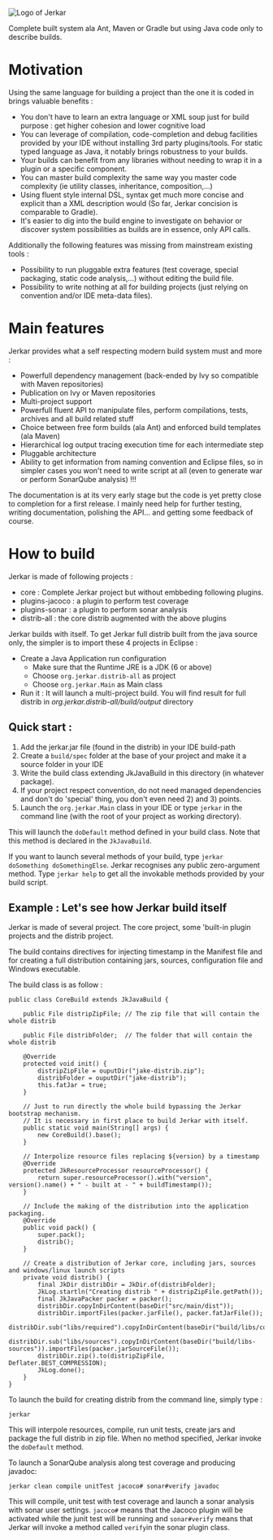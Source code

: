 ![Logo of Jerkar](https://github.com/jerkar/jerkar/blob/master/doc/jerkar.png)

Complete built system ala Ant, Maven or Gradle but using Java code only to describe builds.

# Motivation
Using the same language for building a project than the one it is coded in brings valuable benefits :
* You don't have to learn an extra language or XML soup just for build purpose : get higher cohesion and lower cognitive load
* You can leverage of compilation, code-completion and debug facilities provided by your IDE without installing 3rd party plugins/tools. For static typed language as Java, it notably brings robustness to your builds.
* Your builds can benefit from any libraries without needing to wrap it in a plugin or a specific component.
* You can master build complexity the same way you master code complexity (ie utility classes, inheritance, composition,...) 
* Using fluent style internal DSL, syntax get much more concise and explicit than a XML description would (So far, Jerkar concision is comparable to Gradle).
* It's easier to dig into the build engine to investigate on behavior or discover system possibilities as builds are in essence, only API calls.

Additionally the following features was missing from mainstream existing tools :
* Possibility to run pluggable extra features (test coverage, special packaging, static code analysis,...) without editing the build file. 
* Possibility to write nothing at all for building projects (just relying on convention and/or IDE meta-data files). 

# Main features
Jerkar provides what a self respecting modern build system must and more :
* Powerfull dependency management (back-ended by Ivy so compatible with Maven repositories)
* Publication on Ivy or Maven repositories
* Multi-project support
* Powerfull fluent API to manipulate files, perform  compilations, tests, archives and all build related stuff
* Choice between free form builds (ala Ant) and enforced build templates (ala Maven)
* Hierarchical log output tracing execution time for each intermediate step
* Pluggable architecture
* Ability to get information from naming convention and Eclipse files, so in simpler cases you won't need to write script at all (even to generate war or perform SonarQube analysis) !!!


The documentation is at its very early stage but the code is yet pretty close to completion for a first release. 
I mainly need help for further testing, writing documentation, polishing the API... and getting some feedback of course.

# How to build
Jerkar is made of following projects :
* core : Complete Jerkar project but without embbeding following plugins.
* plugins-jacoco : a plugin to perform test coverage
* plugins-sonar : a plugin to perform sonar analysis
* distrib-all : the core distrib augmented with the above plugins

Jerkar builds with itself. To get Jerkar full distrib built from the java source only, the simpler is to import these 4 projects in Eclipse :
* Create a Java Application run configuration
  * Make sure that the Runtime JRE is a JDK (6 or above)
  * Choose `org.jerkar.distrib-all` as project
  * Choose `org.jerkar.Main` as Main class
* Run it : It will launch a multi-project build. You will find result for full distrib in *org.jerkar.distrib-all/build/output* directory 

Quick start :
--
1. Add the jerkar.jar file (found in the distrib) in your IDE build-path
2. Create a `build/spec` folder at the base of your project and make it a source folder in your IDE
3. Write the build class extending JkJavaBuild in this directory (in whatever package).
4. If your project respect convention, do not need managed dependencies and don't do 'special' thing, you don't even need 2) and 3) points.
5. Launch the `org.jerkar.Main` class in your IDE or type `jerkar` in the command line (with the root of your project as working directory).

This will launch the `doDefault` method defined in your build class. Note that this method is declared in the `JkJavaBuild`.

If you want to launch several methods of your build, type `jerkar doSomething doSomethingElse`. Jerkar recognises any public zero-argument method.
Type `jerkar help` to get all the invokable methods provided by your build script. 
  


Example : Let's see how Jerkar build itself
--
Jerkar is made of several project. The core project, some 'built-in plugin projects and the distrib project.
 
The build contains directives for injecting timestamp in the Manifest file and for creating a full distribution containing jars, sources, configuration file and Windows executable.

The build class is as follow :

    public class CoreBuild extends JkJavaBuild {

	    public File distripZipFile; // The zip file that will contain the whole distrib

	    public File distribFolder;  // The folder that will contain the whole distrib

	    @Override
	    protected void init() {
	        distripZipFile = ouputDir("jake-distrib.zip");
            distribFolder = ouputDir("jake-distrib");
		    this.fatJar = true;
        }

	    // Just to run directly the whole build bypassing the Jerkar bootstrap mechanism.
	    // It is necessary in first place to build Jerkar with itself.
	    public static void main(String[] args) {
		    new CoreBuild().base();
	    }

	    // Interpolize resource files replacing ${version} by a timestamp
	    @Override
	    protected JkResourceProcessor resourceProcessor() {
		    return super.resourceProcessor().with("version", version().name() + " - built at - " + buildTimestamp());
	    }

	    // Include the making of the distribution into the application packaging.
	    @Override
	    public void pack() {
		    super.pack();
		    distrib();
	    }

        // Create a distribution of Jerkar core, including jars, sources and windows/linux launch scripts
	    private void distrib() {
		    final JkDir distribDir = JkDir.of(distribFolder);
		    JkLog.startln("Creating distrib " + distripZipFile.getPath());
		    final JkJavaPacker packer = packer();
		    distribDir.copyInDirContent(baseDir("src/main/dist"));
		    distribDir.importFiles(packer.jarFile(), packer.fatJarFile());
		    distribDir.sub("libs/required").copyInDirContent(baseDir("build/libs/compile"));
		    distribDir.sub("libs/sources").copyInDirContent(baseDir("build/libs-sources")).importFiles(packer.jarSourceFile());
			distribDir.zip().to(distripZipFile, Deflater.BEST_COMPRESSION);
			JkLog.done();
	    }
	}

To launch the build for creating distrib from the command line, simply type : 

    jerkar

This will interpole resources, compile, run unit tests, create jars and package the full distrib in zip file. When no method specified, Jerkar invoke the `doDefault` method.

To launch a SonarQube analysis along test coverage and producing javadoc: 

    jerkar clean compile unitTest jacoco# sonar#verify javadoc
    
This will compile, unit test with test coverage and launch a sonar analysis with sonar user settings. 
`jacoco#` means that the Jacoco plugin will be activated while the junit test will be running and `sonar#verify` means that Jerkar will invoke a method called `verify`in the sonar plugin class.
    
    
        